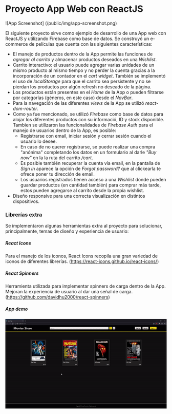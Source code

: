 # Proyecto App Web con ReactJS

![App Screenshot] (/public/img/app-screenshot.png)

El siguiente proyecto sirve como ejemplo de desarrollo de una App web con ReactJS y utilizando Firebase como base de datos. Se construyó un e-commerce de películas que cuenta con las siguientes características:

* El manejo de productos dentro de la App permite las funciones de *agregar al carrito* y almacenar productos deseados en una *Wishlist*.
* Carrito interactivo: el usuario puede agregar varias unidades de un mismo producto al mismo tiempo y no perder la cuenta gracias a la incorporación de un contador en el *cart widget*. También se implementó el uso de *localStorage* para que el carrito sea persistente y no se pierdan los productos por algún refresh no deseado de la página.
* Los productos están presentes en el *Home* de la App o pueden filtrarse por categorías (géneros, en este caso) desde el *NavBar*.
* Para la navegación de las diferentes *views* de la App se utilizó *react-dom-router*.
* Como ya fue mencionado, se utilizó *Firebase* como base de datos para alojar los diferentes productos con su informació, ID y stock disponible. Tambien se utilizaron las funcionalidades de *Firebase Auth* para el manejo de usuarios dentro de la App, es posible:
    * Registrarse con email, iniciar sesión y cerrar sesión cuando el usuario lo desee.
    * En caso de no querer registrarse, se puede realizar una compra "anónima" completando los datos en un formulario al darle *"Buy now"* en la la ruta del carrito */cart*.
    * Es posible también recuperar la cuenta vía email, en la pantalla de *Sign in* aparece la opción de *Forgot password?* que al clickearla te ofrece poner tu dirección de email.
    * Los usuarios registrados tienen acceso a una *Wishlist* donde pueden guardar productos (en cantidad también) para comprar más tarde, estos pueden agregarse al carrito desde la propia wishlist.
* Diseño responsive para una correcta visualización en distintos dispositivos.

### Librerías extra

Se implementaron algunas herramientas extra al proyecto para solucionar, principalmente, temas de diseño y experiencia de usuario:

##### React Icons
Para el manejo de los iconos, React Icons recopila una gran variedad de iconos de diferentes librerías.
(https://react-icons.github.io/react-icons/)

##### React Spinners
Herramienta utilizada para implementar spinners de carga dentro de la App. Mejoran la experiencia de usuario al dar una señal de carga.
(https://github.com/davidhu2000/react-spinners)

##### App demo

![til](app-demo.gif)